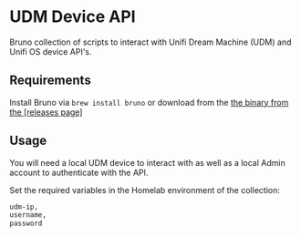 # UDM Device API

Bruno collection of scripts to interact with Unifi Dream Machine (UDM) and Unifi OS device API's.

## Requirements

Install Bruno via `brew install bruno` or download from the [the binary from the [releases page]](https://www.usebruno.com/downloads)

## Usage

You will need a local UDM device to interact with as well as a local Admin account to authenticate with the API.

Set the required variables in the Homelab environment of the collection:

```bash
udm-ip,
username,
password
```
